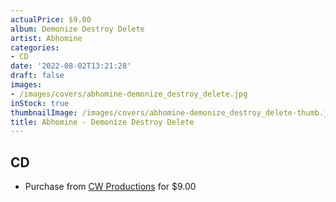 ```yaml
---
actualPrice: $9.00
album: Demonize Destroy Delete
artist: Abhomine
categories:
- CD
date: '2022-08-02T13:21:28'
draft: false
images:
- /images/covers/abhomine-demonize_destroy_delete.jpg
inStock: true
thumbnailImage: /images/covers/abhomine-demonize_destroy_delete-thumb.jpg
title: Abhomine - Demonize Destroy Delete
---
```


## CD
* Purchase from [CW Productions](https://shop.cwproductions.net/products/abhomine-demonize-destroy-delete-cd) for $9.00
